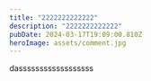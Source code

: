 ```yaml
---
title: "2222222222222"
description: "2222222222222"
pubDate: 2024-03-17T19:09:00.810Z
heroImage: assets/comment.jpg
---
```


d﻿assssssssssssssssss

